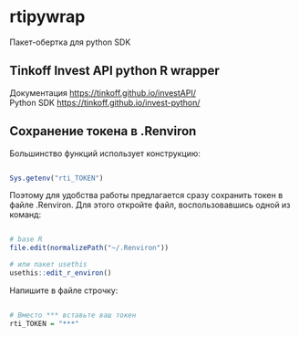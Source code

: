 # rtipywrap
Пакет-обертка для python SDK

## Tinkoff Invest API python R wrapper
Документация https://tinkoff.github.io/investAPI/  
Python SDK https://tinkoff.github.io/invest-python/


## Сохранение токена в .Renviron

Большинство функций использует конструкцию: 
```r 

Sys.getenv("rti_TOKEN")

```
Поэтому для удобства работы предлагается сразу сохранить токен в файле .Renviron. Для этого откройте файл, воспользовавшись одной из команд: 

```r 

# base R
file.edit(normalizePath("~/.Renviron"))

# или пакет usethis
usethis::edit_r_environ()

```
Напишите в файле строчку: 
```r 

# Вместо *** вставьте ваш токен 
rti_TOKEN = "***"


```
